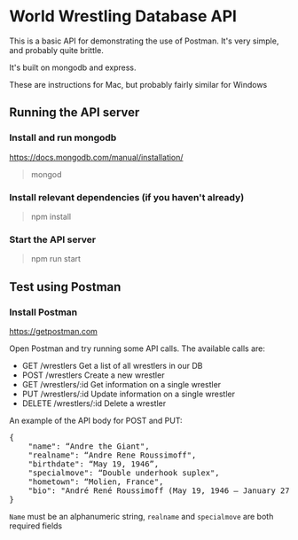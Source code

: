 # World Wrestling Database API

This is a basic API for demonstrating the use of Postman.
It's very simple, and probably quite brittle.

It's built on mongodb and express.

These are instructions for Mac, but probably fairly similar for Windows

## Running the API server
### Install and run mongodb
https://docs.mongodb.com/manual/installation/

> mongod

### Install relevant dependencies (if you haven't already)

> npm install

### Start the API server

> npm run start

## Test using Postman
### Install Postman
https://getpostman.com

Open Postman and try running some API calls. The available calls are:
* GET /wrestlers
Get a list of all wrestlers in our DB
* POST /wrestlers
Create a new wrestler
* GET /wrestlers/:id
Get information on a single wrestler
* PUT /wrestlers/:id
Update information on a single wrestler
* DELETE /wrestlers/:id
Delete a wrestler

An example of the API body for POST and PUT:
<pre>
{
    "name": “Andre the Giant",
    "realname": “Andre Rene Roussimoff",
    "birthdate": “May 19, 1946”,
    "specialmove": “Double underhook suplex",
    "hometown": “Molien, France",
    "bio": "André René Roussimoff (May 19, 1946 – January 27, 1993), best known as André the Giant, was a French professional wrestler and actor."
}
</pre>

`Name` must be an alphanumeric string, `realname` and `specialmove` are both required fields